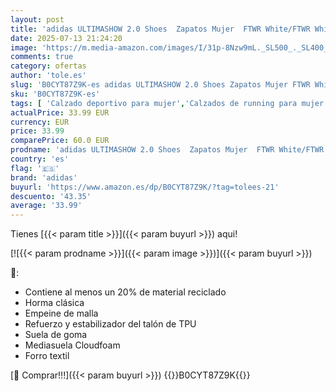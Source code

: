 ```yaml
---
layout: post
title: 'adidas ULTIMASHOW 2.0 Shoes  Zapatos Mujer  FTWR White/FTWR White/Grey Two  42 2/3 EU'
date: 2025-07-13 21:24:20
image: 'https://m.media-amazon.com/images/I/31p-8Nzw9mL._SL500_._SL400_.jpg'
comments: true
category: ofertas
author: 'tole.es'
slug: 'B0CYT87Z9K-es adidas ULTIMASHOW 2.0 Shoes Zapatos Mujer FTWR White/FTWR...'
sku: 'B0CYT87Z9K-es'
tags: [ 'Calzado deportivo para mujer','Calzados de running para mujer','Calzados para correr en asfalto para mujer','Moda','Moda Mujer','Zapatillas deportivas y de moda para mujer','Zapatos para mujer','adidas','zapatos','🇪🇸', ]
actualPrice: 33.99 EUR
currency: EUR
price: 33.99
comparePrice: 60.0 EUR
prodname: 'adidas ULTIMASHOW 2.0 Shoes  Zapatos Mujer  FTWR White/FTWR White/Grey Two  42 2/3 EU'
country: 'es'
flag: '🇪🇸'
brand: 'adidas'
buyurl: 'https://www.amazon.es/dp/B0CYT87Z9K/?tag=tolees-21'
descuento: '43.35'
average: '33.99'
---
```


Tienes [{{< param title >}}]({{< param buyurl >}}) aqui!

[![{{< param prodname >}}]({{< param image >}})]({{< param buyurl >}})

🔎:

- Contiene al menos un 20% de material reciclado
- Horma clásica
- Empeine de malla
- Refuerzo y estabilizador del talón de TPU
- Suela de goma
- Mediasuela Cloudfoam
- Forro textil

[🛒 Comprar!!!]({{< param buyurl >}})
{{<world>}}B0CYT87Z9K{{</world>}}
